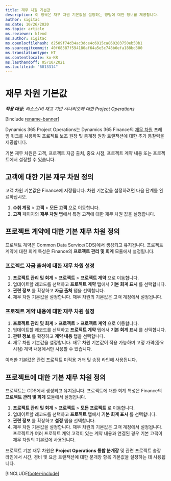 ```yaml
---
title: 재무 차원 기본값
description: 이 항목은 재무 차원 기본값을 설정하는 방법에 대한 정보를 제공합니다.
author: sigitac
ms.date: 10/26/2020
ms.topic: article
ms.reviewer: kfend
ms.author: sigitac
ms.openlocfilehash: d2509f74d34ac3dce4c6915ca860283750eb50b1
ms.sourcegitcommit: 40f68387f594180af64a5e5c748b6efa188bd300
ms.translationtype: HT
ms.contentlocale: ko-KR
ms.lasthandoff: 05/10/2021
ms.locfileid: "6013314"
---
```

# <a name="financial-dimension-defaults"></a>재무 차원 기본값

_**적용 대상:** 리소스/비 재고 기반 시나리오에 대한 Project Operations_

[!include [rename-banner](~/includes/cc-data-platform-banner.md)]

Dynamics 365 Project Operations는 Dynamics 365 Finance의 [재무 차원](/dynamics365/finance/general-ledger/financial-dimensions) 프레임 워크를 사용하여 프로젝트 보조 원장 및 총계정 원장 트랜잭션에 대한 추가 통찰력을 제공합니다.

기본 재무 차원은 고객, 프로젝트 자금 출처, 중요 시점, 프로젝트 계약 내용 또는 프로젝트에서 설정할 수 있습니다.

## <a name="define-default-financial-dimensions-for-a-customer"></a>고객에 대한 기본 재무 차원 정의

고객 차원 기본값은 Finance에 지정됩니다. 차원 기본값을 설정하려면 다음 단계를 완료하십시오.

1. **수취 계정** > **고객** > **모든 고객** 으로 이동합니다.
2. **고객** 페이지의 **재무 차원** 탭에서 특정 고객에 대한 재무 차원 값을 설정합니다.

## <a name="define-default-financial-dimensions-for-project-contracts"></a>프로젝트 계약에 대한 기본 재무 차원 정의

프로젝트 계약은 Common Data Service(CDS)에서 생성되고 유지됩니다. 프로젝트 계약에 대한 회계 특성은 Finance의 **프로젝트 관리 및 회계** 모듈에서 설정됩니다.

### <a name="set-financial-dimensions-for-a-project-funding-source"></a>프로젝트 자금 출처에 대한 재무 차원 설정

1. **프로젝트 관리 및 회계** > **프로젝트** > **프로젝트 계약** 으로 이동합니다.
2. 업데이트할 레코드를 선택하고 **프로젝트 계약** 탭에서 **기본 회계 표시** 를 선택합니다.
3. **관련 정보** 를 확장하고 **자금 출처** 탭을 선택합니다.
4. 재무 차원 기본값을 설정합니다. 재무 차원의 기본값은 고객 계정에서 설정됩니다.

### <a name="set-financial-dimensions-for-a-project-contract-line"></a>프로젝트 계약 내용에 대한 재무 차원 설정

1. **프로젝트 관리 및 회계** > **프로젝트** > **프로젝트 계약** 으로 이동합니다.
2. 업데이트할 레코드를 선택하고 **프로젝트 계약** 탭에서 **기본 회계 표시** 를 선택합니다.
3. **관련 정보** 를 확장하고 **계약 내용** 탭을 선택합니다.
4. 재무 차원 기본값을 설정합니다. 재무 차원 기본값이 적용 가능하며 고정 가격(중요 시점) 계약 내용에서만 사용할 수 있습니다.

이러한 기본값은 관련 프로젝트 미적용 거래 및 송장 라인에 사용됩니다.

## <a name="define-default-financial-dimensions-for-projects"></a>프로젝트에 대한 기본 재무 차원 정의

프로젝트는 CDS에서 생성되고 유지됩니다. 프로젝트에 대한 회계 특성은 Finance의 **프로젝트 관리 및 회계** 모듈에서 설정됩니다.

1. **프로젝트 관리 및 회계** > **프로젝트** > **모든 프로젝트** 로 이동합니다.
2. 업데이트할 레코드를 선택하고 **프로젝트** 탭에서 **기본 회계 표시** 를 선택합니다.
3. **관련 정보** 를 확장하고 **설정** 탭을 선택합니다.
4. 재무 차원 기본값을 설정합니다. 재무 차원의 기본값은 고객 계정에서 설정됩니다. 프로젝트가 여러 프로젝트 계약 고객이 있는 계약 내용과 연결된 경우 기본 고객이 재무 차원의 기본값에 사용됩니다.

프로젝트 기본 재무 차원은 **Project Operations 통합 분개장** 및 관련 프로젝트 송장 라인에서 시간, 경비 및 요금 트랜잭션에 대한 분개장 항목 기본값을 설정하는 데 사용됩니다.


[!INCLUDE[footer-include](../includes/footer-banner.md)]